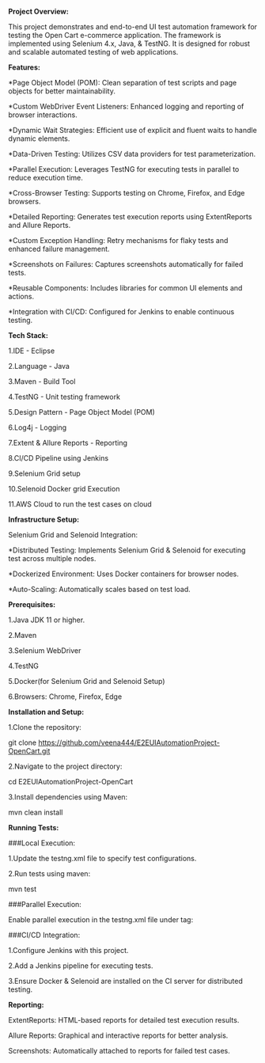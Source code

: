 **Project Overview:** 

This project demonstrates and end-to-end UI test automation framework for testing the Open Cart e-commerce application. The framework is implemented using Selenium 4.x, Java, & TestNG. It is designed for
robust and scalable automated testing of web applications.






**Features:**

*Page Object Model (POM): Clean separation of test scripts and page objects for better maintainability.

*Custom WebDriver Event Listeners: Enhanced logging and reporting of browser interactions.

*Dynamic Wait Strategies: Efficient use of explicit and fluent waits to handle dynamic elements.

*Data-Driven Testing: Utilizes CSV data providers for test parameterization.

*Parallel Execution: Leverages TestNG for executing tests in parallel to reduce execution time.

*Cross-Browser Testing: Supports testing on Chrome, Firefox, and Edge browsers.

*Detailed Reporting: Generates test execution reports using ExtentReports and Allure Reports.

*Custom Exception Handling: Retry mechanisms for flaky tests and enhanced failure management.

*Screenshots on Failures: Captures screenshots automatically for failed tests.

*Reusable Components: Includes libraries for common UI elements and actions.

*Integration with CI/CD: Configured for Jenkins to enable continuous testing.






**Tech Stack:**

1.IDE - Eclipse

2.Language - Java

3.Maven - Build Tool

4.TestNG - Unit testing framework

5.Design Pattern - Page Object Model (POM)

6.Log4j - Logging

7.Extent & Allure Reports - Reporting

8.CI/CD Pipeline using Jenkins

9.Selenium Grid setup

10.Selenoid Docker grid Execution

11.AWS Cloud to run the test cases on cloud



    

**Infrastructure Setup:**


Selenium Grid and Selenoid Integration:

*Distributed Testing: Implements Selenium Grid & Selenoid for executing test across multiple nodes.

*Dockerized Environment: Uses Docker containers for browser nodes.

*Auto-Scaling: Automatically scales based on test load.



**Prerequisites:**

1.Java JDK 11 or higher.

2.Maven

3.Selenium WebDriver

4.TestNG

5.Docker(for Selenium Grid and Selenoid Setup)

6.Browsers: Chrome, Firefox, Edge



**Installation and Setup:**


1.Clone the repository:

git clone https://github.com/veena444/E2EUIAutomationProject-OpenCart.git

2.Navigate to the project directory:

cd E2EUIAutomationProject-OpenCart

3.Install dependencies using Maven:

mvn clean install



**Running Tests:**

###Local Execution:

1.Update the testng.xml file to specify test configurations.

2.Run tests using maven:

mvn test


###Parallel Execution:

Enable parallel execution in the testng.xml file under <suite> tag:

<suite name="TestSuite" parallel="tests" thread-count="4">


###CI/CD Integration:

1.Configure Jenkins with this project.

2.Add a Jenkins pipeline for executing tests.

3.Ensure Docker & Selenoid are installed on the CI server for distributed testing.



**Reporting:**

ExtentReports: HTML-based reports for detailed test execution results.

Allure Reports: Graphical and interactive reports for better analysis.

Screenshots: Automatically attached to reports for failed test cases.



    










